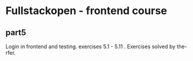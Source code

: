# Fullstackopen - frontend course

## part5

Login in frontend and testing. exercises 5.1 - 5.11 .
Exercises solved by the-rfer.
